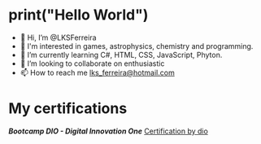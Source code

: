 # print("Hello World")

- 👋 Hi, I’m @LKSFerreira
- 👀 I'm interested in games, astrophysics, chemistry and programming.
- 🌱 I’m currently learning C#, HTML, CSS, JavaScript, Phyton.
- 💞️ I’m looking to collaborate on enthusiastic
- 📫 How to reach me lks_ferreira@hotmail.com

# My certifications

***Bootcamp DIO - Digital Innovation One***
[Certification by dio](https://github.com/LKSFerreira/bootcamp-dio)


<!---
LKSFerreira/LKSFerreira is a ✨ special ✨ repository because its `README.md` (this file) appears on your GitHub profile.
You can click the Preview link to take a look at your changes.
--->
